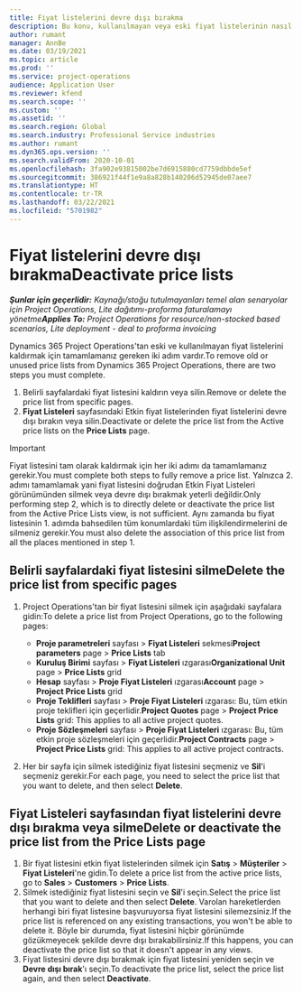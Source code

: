 ```yaml
---
title: Fiyat listelerini devre dışı bırakma
description: Bu konu, kullanılmayan veya eski fiyat listelerinin nasıl devre dışı bırakılacağını ya da kaldırılacağını açıklamaktadır.
author: rumant
manager: AnnBe
ms.date: 03/19/2021
ms.topic: article
ms.prod: ''
ms.service: project-operations
audience: Application User
ms.reviewer: kfend
ms.search.scope: ''
ms.custom: ''
ms.assetid: ''
ms.search.region: Global
ms.search.industry: Professional Service industries
ms.author: rumant
ms.dyn365.ops.version: ''
ms.search.validFrom: 2020-10-01
ms.openlocfilehash: 3fa902e93815002be7d6915880cd7759dbbde5ef
ms.sourcegitcommit: 386921f44f1e9a8a828b140206d52945de07aee7
ms.translationtype: HT
ms.contentlocale: tr-TR
ms.lasthandoff: 03/22/2021
ms.locfileid: "5701982"
---
```

# <a name="deactivate-price-lists"></a><span data-ttu-id="437d6-103">Fiyat listelerini devre dışı bırakma</span><span class="sxs-lookup"><span data-stu-id="437d6-103">Deactivate price lists</span></span> 

<span data-ttu-id="437d6-104">_**Şunlar için geçerlidir:** Kaynağı/stoğu tutulmayanları temel alan senaryolar için Project Operations, Lite dağıtımı-proforma faturalamayı yönetme_</span><span class="sxs-lookup"><span data-stu-id="437d6-104">_**Applies To:** Project Operations for resource/non-stocked based scenarios, Lite deployment - deal to proforma invoicing_</span></span>

<span data-ttu-id="437d6-105">Dynamics 365 Project Operations'tan eski ve kullanılmayan fiyat listelerini kaldırmak için tamamlamanız gereken iki adım vardır.</span><span class="sxs-lookup"><span data-stu-id="437d6-105">To remove old or unused price lists from Dynamics 365 Project Operations, there are two steps you must complete.</span></span> 

1. <span data-ttu-id="437d6-106">Belirli sayfalardaki fiyat listesini kaldırın veya silin.</span><span class="sxs-lookup"><span data-stu-id="437d6-106">Remove or delete the price list from specific pages.</span></span>
2. <span data-ttu-id="437d6-107">**Fiyat Listeleri** sayfasındaki Etkin fiyat listelerinden fiyat listelerini devre dışı bırakın veya silin.</span><span class="sxs-lookup"><span data-stu-id="437d6-107">Deactivate or delete the price list from the Active price lists on the **Price Lists** page.</span></span>

>[!IMPORTANT]
> <span data-ttu-id="437d6-108">Fiyat listesini tam olarak kaldırmak için her iki adımı da tamamlamanız gerekir.</span><span class="sxs-lookup"><span data-stu-id="437d6-108">You must complete both steps to fully remove a price list.</span></span> <span data-ttu-id="437d6-109">Yalnızca 2. adımı tamamlamak yani fiyat listesini doğrudan Etkin Fiyat Listeleri görünümünden silmek veya devre dışı bırakmak yeterli değildir.</span><span class="sxs-lookup"><span data-stu-id="437d6-109">Only performing step 2, which is to directly delete or deactivate the price list from the Active Price Lists view, is not sufficient.</span></span> <span data-ttu-id="437d6-110">Aynı zamanda bu fiyat listesinin 1. adımda bahsedilen tüm konumlardaki tüm ilişkilendirmelerini de silmeniz gerekir.</span><span class="sxs-lookup"><span data-stu-id="437d6-110">You must also delete the association of this price list from all the places mentioned in step 1.</span></span>

## <a name="delete-the-price-list-from-specific-pages"></a><span data-ttu-id="437d6-111">Belirli sayfalardaki fiyat listesini silme</span><span class="sxs-lookup"><span data-stu-id="437d6-111">Delete the price list from specific pages</span></span>
1. <span data-ttu-id="437d6-112">Project Operations'tan bir fiyat listesini silmek için aşağıdaki sayfalara gidin:</span><span class="sxs-lookup"><span data-stu-id="437d6-112">To delete a price list from Project Operations, go to the following pages:</span></span>  

      - <span data-ttu-id="437d6-113">**Proje parametreleri** sayfası > **Fiyat Listeleri** sekmesi</span><span class="sxs-lookup"><span data-stu-id="437d6-113">**Project parameters** page > **Price Lists** tab</span></span>
      - <span data-ttu-id="437d6-114">**Kuruluş Birimi** sayfası > **Fiyat Listeleri** ızgarası</span><span class="sxs-lookup"><span data-stu-id="437d6-114">**Organizational Unit** page > **Price Lists** grid</span></span>
      - <span data-ttu-id="437d6-115">**Hesap** sayfası > **Proje Fiyat Listeleri** ızgarası</span><span class="sxs-lookup"><span data-stu-id="437d6-115">**Account** page > **Project Price Lists** grid</span></span>
      - <span data-ttu-id="437d6-116">**Proje Teklifleri** sayfası > **Proje Fiyat Listeleri** ızgarası: Bu, tüm etkin proje teklifleri için geçerlidir.</span><span class="sxs-lookup"><span data-stu-id="437d6-116">**Project Quotes** page > **Project Price Lists** grid: This applies to all active project quotes.</span></span>
      - <span data-ttu-id="437d6-117">**Proje Sözleşmeleri** sayfası > **Proje Fiyat Listeleri** ızgarası: Bu, tüm etkin proje sözleşmeleri için geçerlidir.</span><span class="sxs-lookup"><span data-stu-id="437d6-117">**Project Contracts** page > **Project Price Lists** grid: This applies to all active project contracts.</span></span>

 2. <span data-ttu-id="437d6-118">Her bir sayfa için silmek istediğiniz fiyat listesini seçmeniz ve **Sil**'i seçmeniz gerekir.</span><span class="sxs-lookup"><span data-stu-id="437d6-118">For each page, you need to select the price list that you want to delete, and then select **Delete**.</span></span> 
 
## <a name="delete-or-deactivate-the-price-list-from-the-price-lists-page"></a><span data-ttu-id="437d6-119">Fiyat Listeleri sayfasından fiyat listelerini devre dışı bırakma veya silme</span><span class="sxs-lookup"><span data-stu-id="437d6-119">Delete or deactivate the price list from the Price Lists page</span></span>
 
1. <span data-ttu-id="437d6-120">Bir fiyat listesini etkin fiyat listelerinden silmek için **Satış** > **Müşteriler** > **Fiyat Listeleri**'ne gidin.</span><span class="sxs-lookup"><span data-stu-id="437d6-120">To delete a price list from the active price lists, go to **Sales** > **Customers** > **Price Lists**.</span></span> 
2. <span data-ttu-id="437d6-121">Silmek istediğiniz fiyat listesini seçin ve **Sil**'i seçin.</span><span class="sxs-lookup"><span data-stu-id="437d6-121">Select the price list that you want to delete and then select **Delete**.</span></span> <span data-ttu-id="437d6-122">Varolan hareketlerden herhangi biri fiyat listesine başvuruyorsa fiyat listesini silemezsiniz.</span><span class="sxs-lookup"><span data-stu-id="437d6-122">If the price list is referenced on any existing transactions, you won't be able to delete it.</span></span> <span data-ttu-id="437d6-123">Böyle bir durumda, fiyat listesini hiçbir görünümde gözükmeyecek şekilde devre dışı bırakabilirsiniz.</span><span class="sxs-lookup"><span data-stu-id="437d6-123">If this happens, you can deactivate the price list so that it doesn't appear in any views.</span></span> 
3. <span data-ttu-id="437d6-124">Fiyat listesini devre dışı bırakmak için fiyat listesini yeniden seçin ve **Devre dışı bırak**'ı seçin.</span><span class="sxs-lookup"><span data-stu-id="437d6-124">To deactivate the price list, select the price list again, and then select **Deactivate**.</span></span>   
